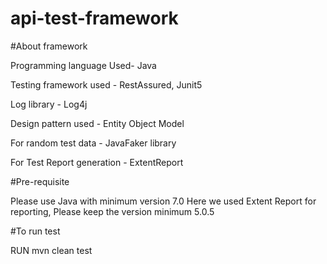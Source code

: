 # api-test-framework

#About framework

Programming language Used- Java 

Testing framework used - RestAssured, Junit5

Log library - Log4j

Design pattern used - Entity Object Model

For random test data - JavaFaker library

For Test Report generation - ExtentReport

#Pre-requisite

Please use Java with minimum version 7.0
Here we used Extent Report for reporting, Please keep the version minimum 5.0.5

#To run test

RUN mvn clean test
